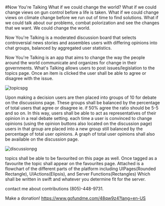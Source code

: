 #Now You're Talking
What if we could change the world? What if we could change views on gun control before a life is taken. What if we could change views on climate change before we run out of time to find solutions. What if we could talk about our problems, combat polorization and see the changes that we want. We could change the world.

Now You're Talking is a moderated discussion board that selects controversial news stories and assembles users with differing opinions into chat groups, balanced by aggregated user statistics.

Now You're Talking is an app that aims to change the way the people around the world communicate and organizes for change in their governments. What's Talking allows users to post issues/legislation to the topics page. Once an item is clicked the user shall be able to agree or disagree with the issue.

![topicspg](https://user-images.githubusercontent.com/6510141/30008252-61c9434a-90d2-11e7-8629-09a1733482ee.png)

Upon making a decision users are then placed into groups of 10 for debate on the discussions page. These groups shall be balanced by the percentage of total users that agree or disagree ie. if 50% agree the ratio should be 5-5 and so on. In this way, users shall be able to act as representatives of their opinion in a real debate setting. each time a user is convinced to change opinions (using the opinion buttons also located on the discussion page) users in that group are placed into a new group still balanced by the percentage of total user opinions. A graph of total user opinions shall also be available on the discussion page.

![discussionpg](https://user-images.githubusercontent.com/6510141/30008230-2a497c5a-90d2-11e7-9bac-e4b7df3898f1.png)

topics shall be able to be favourited on this page as well. Once tagged as a favourite the topic shall appear on the favourites page. Attached is a flowchart of the different parts of the platform including UIPages(Rounded Rectangle), UIActions(Elipsis), and Server Functions(Rectangles) Which shall be written in swift and whatever you determine fit for the server.

contact me about contributions (805)-448-9731.

Make a donation!
https://www.gofundme.com/48qw9z4?lang=en-US




